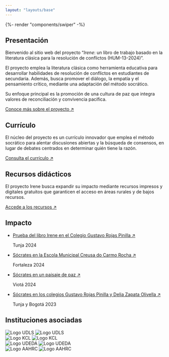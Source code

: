 ```yaml
---
layout: "layouts/base"
---
```


<section class="home-section carousel">
    {%- render "components/swiper" -%}
</section>
<section class="home-section hero">
    <div class="hero-content">
        <h1 class="visually-hidden">Presentación</h1>
        <div class="hero-copy">
            <p>Bienvenido al sitio web del proyecto “<em>Irene</em>: un libro de trabajo basado en la literatura clásica para la resolución de conflictos (HUM-13-2024)”.</p>
            <p>El proyecto emplea la literatura clásica como herramienta educativa para desarrollar habilidades de resolución de conflictos en estudiantes de secundaria. Además, busca promover el diálogo, la empatía y el pensamiento crítico, mediante una adaptación del método socrático.</p>
            <p>Su enfoque principal es la promoción de una cultura de paz que integra valores de reconciliación y convivencia pacífica.</p>
            <a href="/acerca-de/introduccion" class="section-link">
                Conoce más sobre el proyecto
                <span>&#8599;</span>
            </a>
        </div>
    </div>
</section>
<section class="home-section two-grid">
    <div class="flex-end">
        <h2>Currículo</h2>
        <p>El núcleo del proyecto es un currículo innovador que emplea el método socrático para alentar discusiones abiertas y la búsqueda de consensos, en lugar de debates centrados en determinar quién tiene la razón.</p>
        <a href="/curriculo" class="section-link">
        Consulta el currículo
        <span>&#8599;</span>
        </a>
    </div>
    <div class="flex-end">
        <h2>Recursos didácticos</h2>
        <p>El proyecto Irene busca expandir su impacto mediante recursos impresos y digitales gratuitos que garanticen el acceso en áreas rurales y de bajos recursos.</p>
        <a href="/recursos-didacticos/guia-socratica/es/" class="section-link">
        Accede a los recursos
        <span>&#8599;</span>
        </a>
    </div>
</section>

<section class="home-section testimonials">
    <h2>Impacto</h2>
    <!-- <p>Laboris veniam veniam ut aute ea laborum enim voluptate.</p> -->
    <ul class="testimonials-list">
        <li class="testimonial">
            <p><a class="testimonial-link" href="/impacto/tunja-2024/">Prueba del libro Irene en el Colegio Gustavo Rojas Pinilla &#8599;</a></p>
            <span class="city">Tunja</span>
            <span class="year">2024</span>
        </li>
        <li class="testimonial">
            <p><a class="testimonial-link" href="/impacto/fortaleza-2024/">Sócrates en la Escola Municipal Creusa do Carmo Rocha &#8599;</a></p>
            <span class="city">Fortaleza</span>
            <span class="year">2024</span>
        </li>
        <li class="testimonial">
            <p><a class="testimonial-link" href="/impacto/viota-2024/">Sócrates en un paisaje de paz &#8599;</a></p>
            <span class="city">Viotá</span>
            <span class="year">2024</span>
        </li>
        <li class="testimonial">
            <p><a class="testimonial-link" href="/impacto/tunja-bogota-2023/">Sócrates en los colegios Gustavo Rojas Pinilla y Delia Zapata Olivella &#8599;</a></p>
            <span class="city">Tunja y Bogotá</span>
            <span class="year">2023</span>
        </li>
    </ul>
</section>
<section class="home-section institutions">
    <h2>Instituciones asociadas</h2>
    <!-- <p>Laboris veniam veniam ut aute ea laborum enim voluptate.</p> -->
    <div class="logos">
    <!-- Logo UDLS -->
        <div class="logo-wrapper">
            <img class="logo-light" src="/img/inicio/logos/udls-g.svg" alt="Logo UDLS">
            <img class="logo-dark" src="/img/inicio/logos/udls-g-i.svg" alt="Logo UDLS">
        </div>
        <!-- Logo KCL -->
        <div class="logo-wrapper">
            <img class="logo-light" src="/img/inicio/logos/kcl-g.svg" alt="Logo KCL">
            <img class="logo-dark" src="/img/inicio/logos/kcl-g-i.svg" alt="Logo KCL">
        </div>
        <!-- Logo UDEDA -->
        <div class="logo-wrapper">
            <img class="logo-light" src="/img/inicio/logos/udeda-g.svg" alt="Logo UDEDA">
            <img class="logo-dark" src="/img/inicio/logos/udeda-g-i.svg" alt="Logo UDEDA">
        </div>
        <!-- Logo AAHRC -->
        <div class="logo-wrapper">
            <img class="logo-light" src="/img/inicio/logos/aahrc-g.svg" alt="Logo AAHRC">
            <img class="logo-dark" src="/img/inicio/logos/aahrc-g-i.svg" alt="Logo AAHRC">
        </div>
    </div>
</section>
